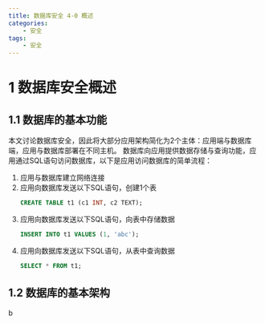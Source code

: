 ```yaml
---
title: 数据库安全 4-0 概述
categories:
    - 安全
tags:
    - 安全
---
```


# 1 数据库安全概述
## 1.1 数据库的基本功能
本文讨论数据库安全，因此将大部分应用架构简化为2个主体：应用端与数据库端，应用与数据库部署在不同主机。
数据库向应用提供数据存储与查询功能，应用通过SQL语句访问数据库，以下是应用访问数据库的简单流程：
1. 应用与数据库建立网络连接
2. 应用向数据库发送以下SQL语句，创建1个表
    ```sql
    CREATE TABLE t1 (c1 INT, c2 TEXT);
    ```
3. 应用向数据库发送以下SQL语句，向表中存储数据
    ```sql
    INSERT INTO t1 VALUES (1, 'abc'); 
    ```
4. 应用向数据库发送以下SQL语句，从表中查询数据
    ```sql
    SELECT * FROM t1;
    ```

## 1.2 数据库的基本架构
b
